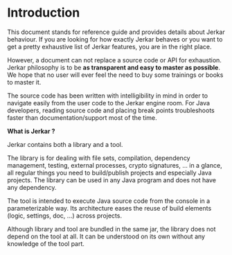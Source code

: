 # Introduction

This document stands for reference guide and provides details about Jerkar behaviour. If you are looking for 
how exactly Jerkar behaves or you want to get a pretty exhaustive list of Jerkar features, you are in the right place.

However, a document can not replace a source code or API for exhaustion. Jerkar philosophy is to be **as transparent and 
easy to master as possible**. We hope that no user will ever feel the need to buy some trainings or books to master it.

The source code has been written with intelligibility in mind in order to navigate easily from the user code 
to the Jerkar engine room. For Java developers, reading source code and placing break points troubleshoots faster 
than documentation/support most of the time.  

**What is Jerkar ?**

Jerkar contains both a library and a tool. 

The library is for dealing with file sets, compilation, dependency management, testing, 
external processes, crypto signatures, ... in a glance, all regular things you need to build/publish projects and especially Java projects. 
The library can be used in any Java program and does not have any dependency.

The tool is intended to execute Java source code from the console in a parameterizable way. Its architecture eases the 
reuse of build elements (logic, settings, doc, ...) across projects. 

Although library and tool are bundled in the same jar, the library does not depend on the tool at all. It can be understood 
on its own without any knowledge of the tool part.


